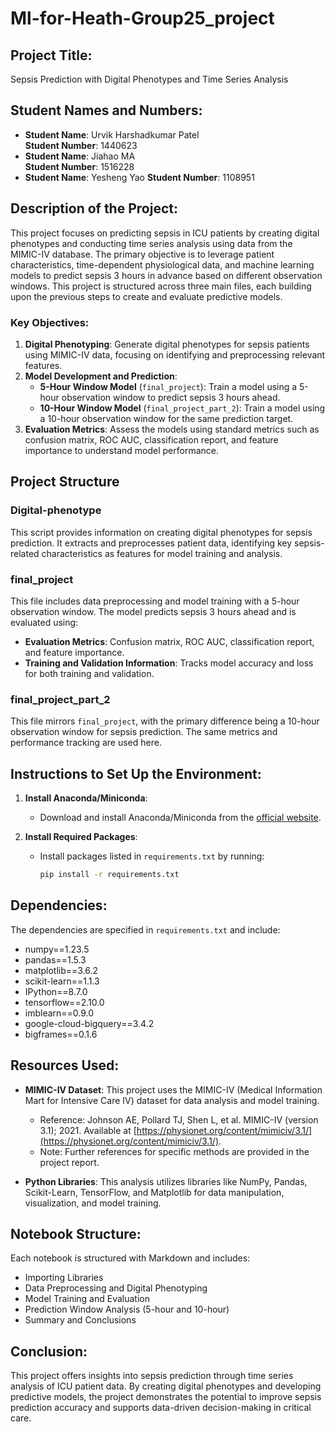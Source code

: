 # Ml-for-Heath-Group25_project

## Project Title:
Sepsis Prediction with Digital Phenotypes and Time Series Analysis

## Student Names and Numbers:
-  **Student Name**: Urvik Harshadkumar Patel  
  **Student Number**: 1440623  
- **Student Name**: Jiahao MA  
  **Student Number**: 1516228
- **Student Name**: Yesheng Yao
  **Student Number**: 1108951

## Description of the Project:
This project focuses on predicting sepsis in ICU patients by creating digital phenotypes and conducting time series analysis using data from the MIMIC-IV database. The primary objective is to leverage patient characteristics, time-dependent physiological data, and machine learning models to predict sepsis 3 hours in advance based on different observation windows. This project is structured across three main files, each building upon the previous steps to create and evaluate predictive models.

### Key Objectives:
1. **Digital Phenotyping**: Generate digital phenotypes for sepsis patients using MIMIC-IV data, focusing on identifying and preprocessing relevant features.
2. **Model Development and Prediction**:
   - **5-Hour Window Model** (`final_project`): Train a model using a 5-hour observation window to predict sepsis 3 hours ahead.
   - **10-Hour Window Model** (`final_project_part_2`): Train a model using a 10-hour observation window for the same prediction target.
3. **Evaluation Metrics**: Assess the models using standard metrics such as confusion matrix, ROC AUC, classification report, and feature importance to understand model performance.

## Project Structure

### Digital-phenotype
This script provides information on creating digital phenotypes for sepsis prediction. It extracts and preprocesses patient data, identifying key sepsis-related characteristics as features for model training and analysis.

### final_project
This file includes data preprocessing and model training with a 5-hour observation window. The model predicts sepsis 3 hours ahead and is evaluated using:
- **Evaluation Metrics**: Confusion matrix, ROC AUC, classification report, and feature importance.
- **Training and Validation Information**: Tracks model accuracy and loss for both training and validation.

### final_project_part_2
This file mirrors `final_project`, with the primary difference being a 10-hour observation window for sepsis prediction. The same metrics and performance tracking are used here.

## Instructions to Set Up the Environment:

1. **Install Anaconda/Miniconda**:
   - Download and install Anaconda/Miniconda from the [official website](https://www.anaconda.com/download).

2. **Install Required Packages**:
   - Install packages listed in `requirements.txt` by running:
     ```bash
     pip install -r requirements.txt
     ```

## Dependencies:
The dependencies are specified in `requirements.txt` and include:
- numpy==1.23.5
- pandas==1.5.3
- matplotlib==3.6.2
- scikit-learn==1.1.3
- IPython==8.7.0
- tensorflow==2.10.0
- imblearn==0.9.0
- google-cloud-bigquery==3.4.2
- bigframes==0.1.6

## Resources Used:
- **MIMIC-IV Dataset**: This project uses the MIMIC-IV (Medical Information Mart for Intensive Care IV) dataset for data analysis and model training.  
  - Reference: Johnson AE, Pollard TJ, Shen L, et al. MIMIC-IV (version 3.1); 2021. Available at [https://physionet.org/content/mimiciv/3.1/](https://physionet.org/content/mimiciv/3.1/).  
  - Note: Further references for specific methods are provided in the project report.

- **Python Libraries**: This analysis utilizes libraries like NumPy, Pandas, Scikit-Learn, TensorFlow, and Matplotlib for data manipulation, visualization, and model training.

## Notebook Structure:
Each notebook is structured with Markdown and includes:
- Importing Libraries
- Data Preprocessing and Digital Phenotyping
- Model Training and Evaluation
- Prediction Window Analysis (5-hour and 10-hour)
- Summary and Conclusions

## Conclusion:
This project offers insights into sepsis prediction through time series analysis of ICU patient data. By creating digital phenotypes and developing predictive models, the project demonstrates the potential to improve sepsis prediction accuracy and supports data-driven decision-making in critical care.
